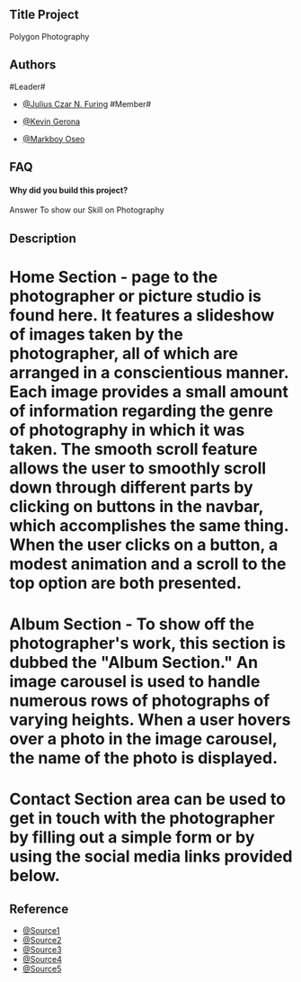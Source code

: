 
## Title Project
Polygon Photography 
## Authors
#Leader#
- [@Julius Czar N. Furing](https://github.com/saisaia)
#Member#

- [@Kevin Gerona ](https://github.com/KevinGerona)
- [@Markboy Oseo ](https://github.com/MakboyOseoBSIT2A)


## FAQ

#### Why did you build this project? 

Answer To show our Skill on Photography




## Description
 # Home Section - page to the photographer or picture studio is found here. It features a slideshow of images taken by the photographer, all of which are arranged in a conscientious manner. Each image provides a small amount of information regarding the genre of photography in which it was taken. The smooth scroll feature allows the user to smoothly scroll down through different parts by clicking on buttons in the navbar, which accomplishes the same thing. When the user clicks on a button, a modest animation and a scroll to the top option are both presented.
 
 # Album Section - To show off the photographer's work, this section is dubbed the "Album Section." An image carousel is used to handle numerous rows of photographs of varying heights. When a user hovers over a photo in the image carousel, the name of the photo is displayed.

 # Contact Section area can be used to get in touch with the photographer by filling out a simple form or by using the social media links provided below.
## Reference
- [@Source1](https://templatemo.com/templates/templatemo_400_polygon/)
- [@Source2](https://calhighdigitalphoto.weeblycom/sports--action.html/)
- [@Source3](https://www.nfi.edu/architecture-photography/#:~:text=Architectural%20photography%20is%20a%20genre,bridges%2C%20structures%2C%20and%20cityscapes./)
- [@Source4](https://www.metmuseum.org/blogs/teen-blog/2016/portraits)
- [@Source5](https://www.google.com/search?q=camera+logo&tbm=isch&hl=en-US&chips=q:camera+logo,g_1:photography:qcA9ZvFhGo4%3D&sa=X&ved=2ahUKEwiWosnIpMr3AhUsJaYKHfimAlsQ4lYoAHoECAEQHA&biw=1017&bih=546#imgrc=A4ZwbJLSZYOFuM)



